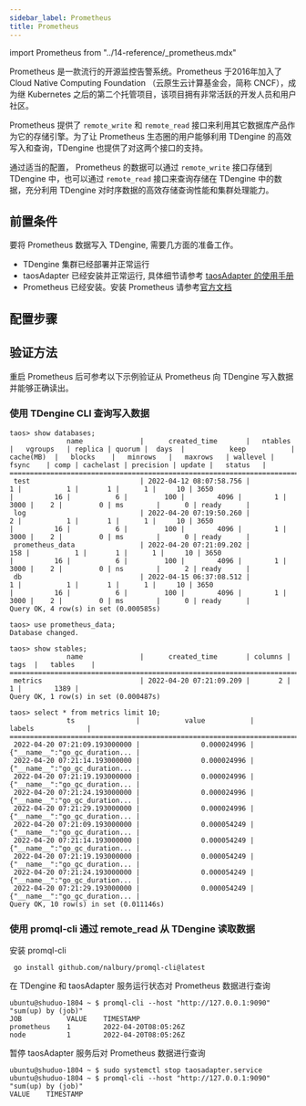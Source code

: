 ```yaml
---
sidebar_label: Prometheus
title: Prometheus 
---
```


import Prometheus from "../14-reference/_prometheus.mdx"

Prometheus 是一款流行的开源监控告警系统。Prometheus 于2016年加入了 Cloud Native Computing Foundation （云原生云计算基金会，简称 CNCF），成为继 Kubernetes 之后的第二个托管项目，该项目拥有非常活跃的开发人员和用户社区。

Prometheus 提供了 `remote_write` 和 `remote_read` 接口来利用其它数据库产品作为它的存储引擎。为了让 Prometheus 生态圈的用户能够利用 TDengine 的高效写入和查询，TDengine 也提供了对这两个接口的支持。

通过适当的配置， Prometheus 的数据可以通过 `remote_write` 接口存储到 TDengine 中，也可以通过 `remote_read` 接口来查询存储在 TDengine 中的数据，充分利用 TDengine 对时序数据的高效存储查询性能和集群处理能力。

## 前置条件

要将 Prometheus 数据写入 TDengine, 需要几方面的准备工作。
- TDengine 集群已经部署并正常运行
- taosAdapter 已经安装并正常运行, 具体细节请参考 [taosAdapter 的使用手册](/reference/taosadapter)
- Prometheus 已经安装。安装 Prometheus 请参考[官方文档](https://prometheus.io/docs/prometheus/latest/installation/)

## 配置步骤
<Prometheus />

## 验证方法

重启 Prometheus 后可参考以下示例验证从 Prometheus 向 TDengine 写入数据并能够正确读出。

### 使用 TDengine CLI 查询写入数据
```
taos> show databases;
              name              |      created_time       |   ntables   |   vgroups   | replica | quorum |  days  |           keep           |  cache(MB)  |   blocks    |   minrows   |   maxrows   | wallevel |    fsync    | comp | cachelast | precision | update |   status   |
====================================================================================================================================================================================================================================================================================
 test                           | 2022-04-12 08:07:58.756 |           1 |           1 |       1 |      1 |     10 | 3650                     |          16 |           6 |         100 |        4096 |        1 |        3000 |    2 |         0 | ms        |      0 | ready      |
 log                            | 2022-04-20 07:19:50.260 |           2 |           1 |       1 |      1 |     10 | 3650                     |          16 |           6 |         100 |        4096 |        1 |        3000 |    2 |         0 | ms        |      0 | ready      |
 prometheus_data                | 2022-04-20 07:21:09.202 |         158 |           1 |       1 |      1 |     10 | 3650                     |          16 |           6 |         100 |        4096 |        1 |        3000 |    2 |         0 | ns        |      2 | ready      |
 db                             | 2022-04-15 06:37:08.512 |           1 |           1 |       1 |      1 |     10 | 3650                     |          16 |           6 |         100 |        4096 |        1 |        3000 |    2 |         0 | ms        |      0 | ready      |
Query OK, 4 row(s) in set (0.000585s)

taos> use prometheus_data;
Database changed.

taos> show stables;
              name              |      created_time       | columns |  tags  |   tables    |
============================================================================================
 metrics                        | 2022-04-20 07:21:09.209 |       2 |      1 |        1389 |
Query OK, 1 row(s) in set (0.000487s)

taos> select * from metrics limit 10;
              ts               |           value           |             labels             |
=============================================================================================
 2022-04-20 07:21:09.193000000 |               0.000024996 | {"__name__":"go_gc_duration... |
 2022-04-20 07:21:14.193000000 |               0.000024996 | {"__name__":"go_gc_duration... |
 2022-04-20 07:21:19.193000000 |               0.000024996 | {"__name__":"go_gc_duration... |
 2022-04-20 07:21:24.193000000 |               0.000024996 | {"__name__":"go_gc_duration... |
 2022-04-20 07:21:29.193000000 |               0.000024996 | {"__name__":"go_gc_duration... |
 2022-04-20 07:21:09.193000000 |               0.000054249 | {"__name__":"go_gc_duration... |
 2022-04-20 07:21:14.193000000 |               0.000054249 | {"__name__":"go_gc_duration... |
 2022-04-20 07:21:19.193000000 |               0.000054249 | {"__name__":"go_gc_duration... |
 2022-04-20 07:21:24.193000000 |               0.000054249 | {"__name__":"go_gc_duration... |
 2022-04-20 07:21:29.193000000 |               0.000054249 | {"__name__":"go_gc_duration... |
Query OK, 10 row(s) in set (0.011146s)
```

### 使用 promql-cli 通过 remote_read 从 TDengine 读取数据

安装 promql-cli

```
 go install github.com/nalbury/promql-cli@latest
```

在 TDengine 和 taosAdapter 服务运行状态对 Prometheus 数据进行查询

```
ubuntu@shuduo-1804 ~ $ promql-cli --host "http://127.0.0.1:9090" "sum(up) by (job)"
JOB           VALUE    TIMESTAMP
prometheus    1        2022-04-20T08:05:26Z
node          1        2022-04-20T08:05:26Z
```

暂停 taosAdapter 服务后对 Prometheus 数据进行查询

```
ubuntu@shuduo-1804 ~ $ sudo systemctl stop taosadapter.service
ubuntu@shuduo-1804 ~ $ promql-cli --host "http://127.0.0.1:9090" "sum(up) by (job)"
VALUE    TIMESTAMP

```


